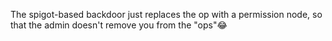 The spigot-based backdoor just replaces the op with a permission node, so that the admin doesn't remove you from the "ops"😂
